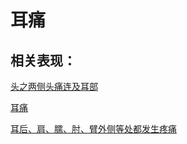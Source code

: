 # 耳痛## 相关表现：[头之两侧头痛连及耳部](https://zuoye.gmzyh.com/search?key=头之两侧头痛连及耳部)[耳痛](https://zuoye.gmzyh.com/search?key=耳痛)[耳后、肩、臑、肘、臂外侧等处都发生疼痛](https://zuoye.gmzyh.com/search?key=耳后、肩、臑、肘、臂外侧等处都发生疼痛)